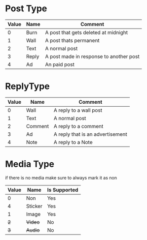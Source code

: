 # Post Type

| Value | Name  | Comment                          |
|-------|-------|----------------------------------|
| 0     | Burn  | A post that gets deleted at midnight  |
| 1     | Wall  | A post thats permanent         |
| 2     | Text  | A normal post                 |
| 3     | Reply | A post made in response to another post |
| 4     | Ad    | An paid post            |

# ReplyType

| Value | Name    | Comment                          |
|-------|---------|----------------------------------|
| 0     | Wall    | A reply to a wall post    |
| 1     | Text    | A normal post                |
| 2     | Comment | A reply to a comment     |
| 3     | Ad      | A reply that is an advertisement |
| 4     | Note     | A reply to a Note |


# Media Type

if there is no media make sure to always mark it as non

| Value | Name   |Is Supported|
|-------|--------|------------|
| 0     | Non    |Yes
| 4     | Sticker|Yes
| 1     | Image  |Yes
| ~~2~~     | ~~Video~~  |No
| ~~3~~     | ~~Audio~~  |No
